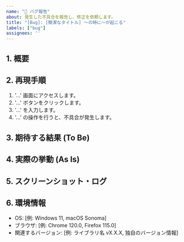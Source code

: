 ```yaml
---
name: "🐛 バグ報告"
about: 発生した不具合を報告し、修正を依頼します。
title: "[Bug]: [簡潔なタイトル] 〜の時に〜が起こる"
labels: ["bug"]
assignees: ''
---
```


## 1. 概要

## 2. 再現手順

1. '...' 画面にアクセスします。
2. '...' ボタンをクリックします。
3. '...' を入力します。
4. '...' の操作を行うと、不具合が発生します。

## 3. 期待する結果 (To Be)

## 4. 実際の挙動 (As Is)

## 5. スクリーンショット・ログ

## 6. 環境情報

- OS: [例: Windows 11, macOS Sonoma]
- ブラウザ: [例: Chrome 120.0, Firefox 115.0]
- 関連するバージョン: [例: ライブラリ名 vX.X.X, 独自のバージョン情報]
